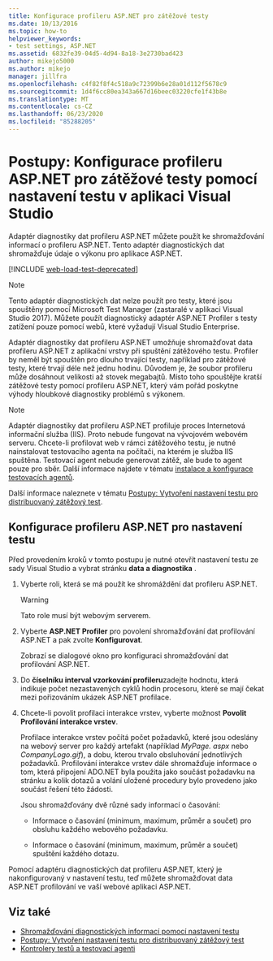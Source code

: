 ```yaml
---
title: Konfigurace profileru ASP.NET pro zátěžové testy
ms.date: 10/13/2016
ms.topic: how-to
helpviewer_keywords:
- test settings, ASP.NET
ms.assetid: 6832fe39-04d5-4d94-8a18-3e2730bad423
author: mikejo5000
ms.author: mikejo
manager: jillfra
ms.openlocfilehash: c4f82f8f4c518a9c72399b6e28a01d112f5678c9
ms.sourcegitcommit: 1d4f6cc80ea343a667d16beec03220cfe1f43b8e
ms.translationtype: MT
ms.contentlocale: cs-CZ
ms.lasthandoff: 06/23/2020
ms.locfileid: "85288205"
---
```

# <a name="how-to-configure-aspnet-profiler-for-load-tests-using-test-settings-in-visual-studio"></a>Postupy: Konfigurace profileru ASP.NET pro zátěžové testy pomocí nastavení testu v aplikaci Visual Studio

Adaptér diagnostiky dat profileru ASP.NET můžete použít ke shromažďování informací o profileru ASP.NET. Tento adaptér diagnostických dat shromažďuje údaje o výkonu pro aplikace ASP.NET.

[!INCLUDE [web-load-test-deprecated](includes/web-load-test-deprecated.md)]

> [!NOTE]
> Tento adaptér diagnostických dat nelze použít pro testy, které jsou spouštěny pomocí Microsoft Test Manager (zastaralé v aplikaci Visual Studio 2017). Můžete použít diagnostický adaptér ASP.NET Profiler s testy zatížení pouze pomocí webů, které vyžadují Visual Studio Enterprise.

Adaptér diagnostiky dat profileru ASP.NET umožňuje shromažďovat data profileru ASP.NET z aplikační vrstvy při spuštění zátěžového testu. Profiler by neměl být spouštěn pro dlouho trvající testy, například pro zátěžové testy, které trvají déle než jednu hodinu. Důvodem je, že soubor profileru může dosáhnout velikosti až stovek megabajtů. Místo toho spouštějte kratší zátěžové testy pomocí profileru ASP.NET, který vám pořád poskytne výhody hloubkové diagnostiky problémů s výkonem.

> [!NOTE]
> Adaptér diagnostiky dat profileru ASP.NET profiluje proces Internetová informační služba (IIS). Proto nebude fungovat na vývojovém webovém serveru. Chcete-li profilovat web v rámci zátěžového testu, je nutné nainstalovat testovacího agenta na počítači, na kterém je služba IIS spuštěna. Testovací agent nebude generovat zátěž, ale bude to agent pouze pro sběr. Další informace najdete v tématu [instalace a konfigurace testovacích agentů](../test/lab-management/install-configure-test-agents.md).

Další informace naleznete v tématu [Postupy: Vytvoření nastavení testu pro distribuovaný zátěžový test](../test/how-to-create-a-test-setting-for-a-distributed-load-test.md).

## <a name="configure-the-aspnet-profiler-for-your-test-settings"></a>Konfigurace profileru ASP.NET pro nastavení testu

Před provedením kroků v tomto postupu je nutné otevřít nastavení testu ze sady Visual Studio a vybrat stránku **data a diagnostika** .

1. Vyberte roli, která se má použít ke shromáždění dat profileru ASP.NET.

    > [!WARNING]
    > Tato role musí být webovým serverem.

2. Vyberte **ASP.NET Profiler** pro povolení shromažďování dat profilování ASP.NET a pak zvolte **Konfigurovat**.

     Zobrazí se dialogové okno pro konfiguraci shromažďování dat profilování ASP.NET.

3. Do **číselníku interval vzorkování profileru**zadejte hodnotu, která indikuje počet nezastavených cyklů hodin procesoru, které se mají čekat mezi pořizováním ukázek ASP.NET profilace.

4. Chcete-li povolit profilaci interakce vrstev, vyberte možnost **Povolit Profilování interakce vrstev**.

     Profilace interakce vrstev počítá počet požadavků, které jsou odeslány na webový server pro každý artefakt (například *MyPage. aspx* nebo *CompanyLogo.gif*), a dobu, kterou trvalo obsluhování jednotlivých požadavků. Profilování interakce vrstev dále shromažďuje informace o tom, která připojení ADO.NET byla použita jako součást požadavku na stránku a kolik dotazů a volání uložené procedury bylo provedeno jako součást řešení této žádosti.

     Jsou shromažďovány dvě různé sady informací o časování:

    - Informace o časování (minimum, maximum, průměr a součet) pro obsluhu každého webového požadavku.

    - Informace o časování (minimum, maximum, průměr a součet) spuštění každého dotazu.

Pomocí adaptéru diagnostických dat profileru ASP.NET, který je nakonfigurovaný v nastavení testu, teď můžete shromažďovat data ASP.NET profilování ve vaší webové aplikaci ASP.NET.

## <a name="see-also"></a>Viz také

- [Shromažďování diagnostických informací pomocí nastavení testu](../test/collect-diagnostic-information-using-test-settings.md)
- [Postupy: Vytvoření nastavení testu pro distribuovaný zátěžový test](../test/how-to-create-a-test-setting-for-a-distributed-load-test.md)
- [Kontrolery testů a testovací agenti](configure-test-agents-and-controllers-for-load-tests.md)